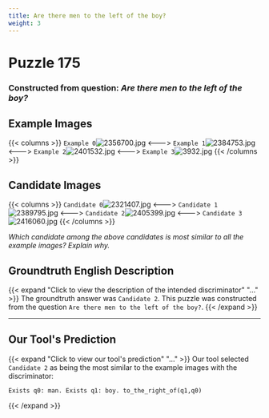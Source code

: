 ```yaml
---
title: Are there men to the left of the boy?
weight: 3
---
```


# Puzzle 175
### Constructed from question: _Are there men to the left of the boy?_


## Example Images
{{< columns >}}
`Example 0`![2356700.jpg](/gqa_images/2356700.jpg)
<--->
`Example 1`![2384753.jpg](/gqa_images/2384753.jpg)
<--->
`Example 2`![2401532.jpg](/gqa_images/2401532.jpg)
<--->
`Example 3`![3932.jpg](/gqa_images/3932.jpg)
{{< /columns >}}

## Candidate Images
{{< columns >}}
`Candidate 0`![2321407.jpg](/gqa_images/2321407.jpg)
<--->
`Candidate 1`![2389795.jpg](/gqa_images/2389795.jpg)
<--->
`Candidate 2`![2405399.jpg](/gqa_images/2405399.jpg)
<--->
`Candidate 3`![2416060.jpg](/gqa_images/2416060.jpg)
{{< /columns >}}

*Which candidate among the above candidates is most similar to all the example images? Explain why.*

## Groundtruth English Description

{{< expand "Click to view the description of the intended discriminator" "..." >}}
The groundtruth answer was `Candidate 2`. This puzzle was constructed from the question `Are there men to the left of the boy?`.
{{< /expand >}}

---

## Our Tool's Prediction

{{< expand "Click to view our tool's prediction" "..." >}}
Our tool selected `Candidate 2` as being the most similar to the example images with the discriminator:
```plaintext
Exists q0: man. Exists q1: boy. to_the_right_of(q1,q0)
```
{{< /expand >}}
